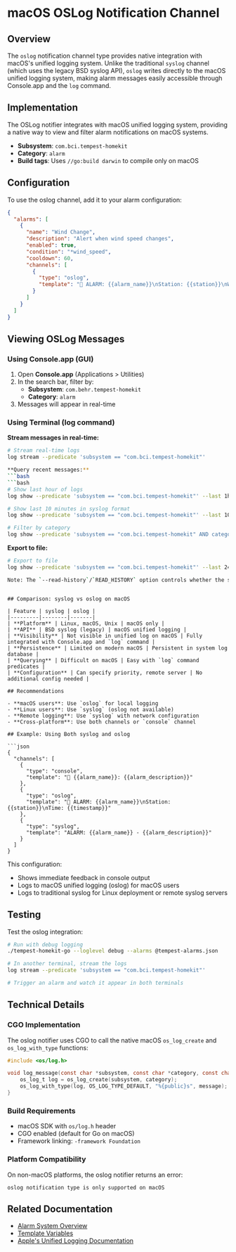 # macOS OSLog Notification Channel

## Overview

The `oslog` notification channel type provides native integration with macOS's unified logging system. Unlike the traditional `syslog` channel (which uses the legacy BSD syslog API), `oslog` writes directly to the macOS unified logging system, making alarm messages easily accessible through Console.app and the `log` command.

## Implementation

The OSLog notifier integrates with macOS unified logging system, providing a native way to view and filter alarm notifications on macOS systems.

- **Subsystem**: `com.bci.tempest-homekit`
- **Category**: `alarm`
- **Build tags**: Uses `//go:build darwin` to compile only on macOS

## Configuration

To use the oslog channel, add it to your alarm configuration:

```json
{
  "alarms": [
    {
      "name": "Wind Change",
      "description": "Alert when wind speed changes",
      "enabled": true,
      "condition": "*wind_speed",
      "cooldown": 60,
      "channels": [
        {
          "type": "oslog",
          "template": "🚨 ALARM: {{alarm_name}}\nStation: {{station}}\nWind: {{wind_speed}} m/s (was {{last_wind_speed}})"
        }
      ]
    }
  ]
}
```

## Viewing OSLog Messages

### Using Console.app (GUI)
1. Open **Console.app** (Applications > Utilities)
2. In the search bar, filter by:
   - **Subsystem**: `com.behr.tempest-homekit`
   - **Category**: `alarm`
3. Messages will appear in real-time

### Using Terminal (log command)

**Stream messages in real-time:**
```bash
# Stream real-time logs
log stream --predicate 'subsystem == "com.bci.tempest-homekit"'

**Query recent messages:**
```bash
```bash
# Show last hour of logs
log show --predicate 'subsystem == "com.bci.tempest-homekit"' --last 1h --info

# Show last 10 minutes in syslog format
log show --predicate 'subsystem == "com.bci.tempest-homekit"' --last 10m --info --style syslog

# Filter by category
log show --predicate 'subsystem == "com.bci.tempest-homekit" AND category == "alarm"' --last 1h
```

**Export to file:**
```bash
# Export to file
log show --predicate 'subsystem == "com.bci.tempest-homekit"' --last 24h > alarms.log

Note: The `--read-history`/`READ_HISTORY` option controls whether the service preloads historical observations on startup (it preloads up to `HISTORY_POINTS` observations). The `--chart-history`/`CHART_HISTORY_HOURS` setting controls the time range shown on charts (default 24 hours).
```
```

## Comparison: syslog vs oslog on macOS

| Feature | syslog | oslog |
|---------|--------|-------|
| **Platform** | Linux, macOS, Unix | macOS only |
| **API** | BSD syslog (legacy) | macOS unified logging |
| **Visibility** | Not visible in unified log on macOS | Fully integrated with Console.app and `log` command |
| **Persistence** | Limited on modern macOS | Persistent in system log database |
| **Querying** | Difficult on macOS | Easy with `log` command predicates |
| **Configuration** | Can specify priority, remote server | No additional config needed |

## Recommendations

- **macOS users**: Use `oslog` for local logging
- **Linux users**: Use `syslog` (oslog not available)
- **Remote logging**: Use `syslog` with network configuration
- **Cross-platform**: Use both channels or `console` channel

## Example: Using Both syslog and oslog

```json
{
  "channels": [
    {
      "type": "console",
      "template": "🚨 {{alarm_name}}: {{alarm_description}}"
    },
    {
      "type": "oslog",
      "template": "🚨 ALARM: {{alarm_name}}\nStation: {{station}}\nTime: {{timestamp}}"
    },
    {
      "type": "syslog",
      "template": "ALARM: {{alarm_name}} - {{alarm_description}}"
    }
  ]
}
```

This configuration:
- Shows immediate feedback in console output
- Logs to macOS unified logging (oslog) for macOS users
- Logs to traditional syslog for Linux deployment or remote syslog servers

## Testing

Test the oslog integration:

```bash
# Run with debug logging
./tempest-homekit-go --loglevel debug --alarms @tempest-alarms.json

# In another terminal, stream the logs
log stream --predicate 'subsystem == "com.bci.tempest-homekit"'

# Trigger an alarm and watch it appear in both terminals
```

## Technical Details

### CGO Implementation
The oslog notifier uses CGO to call the native macOS `os_log_create` and `os_log_with_type` functions:

```c
#include <os/log.h>

void log_message(const char *subsystem, const char *category, const char *message) {
    os_log_t log = os_log_create(subsystem, category);
    os_log_with_type(log, OS_LOG_TYPE_DEFAULT, "%{public}s", message);
}
```

### Build Requirements
- macOS SDK with `os/log.h` header
- CGO enabled (default for Go on macOS)
- Framework linking: `-framework Foundation`

### Platform Compatibility
On non-macOS platforms, the oslog notifier returns an error:
```
oslog notification type is only supported on macOS
```

## Related Documentation
- [Alarm System Overview](README.md)
- [Template Variables](../../ALARM_EDITOR_VARIABLES.md)
- [Apple's Unified Logging Documentation](https://developer.apple.com/documentation/os/logging)
